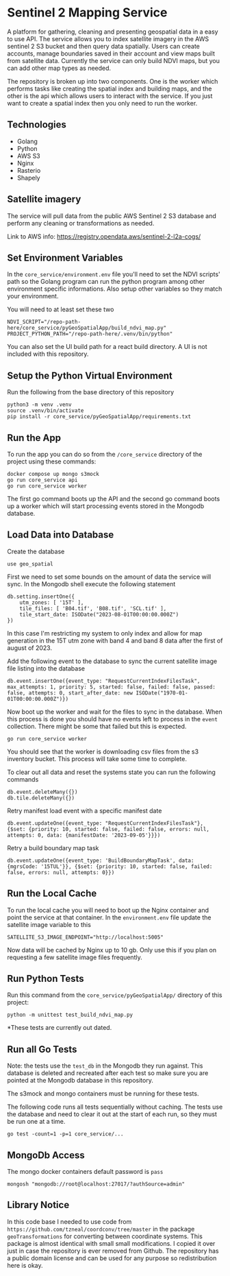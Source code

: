 # Sentinel 2 Mapping Service
A platform for gathering, cleaning and presenting geospatial data in a easy to 
use API. The service allows you to index satellite imagery in the AWS sentinel 2
S3 bucket and then query data spatially. Users can create accounts, manage
boundaries saved in their account and view maps built from satellite data. Currently
the service can only build NDVI maps, but you can add other map types as needed.

The repository is broken up into two components. One is the worker which performs
tasks like creating the spatial index and building maps, and the other is the 
api which allows users to interact with the service. If you just want to create 
a spatial index then you only need to run the worker.


## Technologies

* Golang
* Python
* AWS S3
* Nginx
* Rasterio
* Shapely


## Satellite imagery
The service will pull data from the public AWS Sentinel 2 S3 database and perform
any cleaning or transformations as needed.

Link to AWS info: https://registry.opendata.aws/sentinel-2-l2a-cogs/


## Set Environment Variables
In the `core_service/environment.env` file you'll need to set the NDVI scripts' path so the Golang
program can run the python program among other environment specific informations. Also
setup other variables so they match your environment.

You will need to at least set these two
```
NDVI_SCRIPT="/repo-path-here/core_service/pyGeoSpatialApp/build_ndvi_map.py"
PROJECT_PYTHON_PATH="/repo-path-here/.venv/bin/python"
```

You can also set the UI build path for a react build directory. A UI is not included with this repository.


## Setup the Python Virtual Environment
Run the following from the base directory of this repository
```
python3 -m venv .venv
source .venv/bin/activate
pip install -r core_service/pyGeoSpatialApp/requirements.txt
```

## Run the App
To run the app you can do so from the `/core_service` directory of the project
using these commands:
```
docker compose up mongo s3mock
go run core_service api
go run core_service worker
```
The first go command boots up the API and the second go command boots up a worker
which will start processing events stored in the Mongodb database.


## Load Data into Database
Create the database
```
use geo_spatial
```

First we need to set some bounds on the amount of data the service will sync. In the 
Mongodb shell execute the following statement
```
db.setting.insertOne({
    utm_zones: [ '15T' ],
    tile_files: [ 'B04.tif', 'B08.tif', 'SCL.tif' ],
    tile_start_date: ISODate("2023-08-01T00:00:00.000Z")
})
```
In this case I'm restricting my system to only index and allow for map generation
in the 15T utm zone with band 4 and band 8 data after the first of august of 2023.

Add the following event to the database to sync the current satellite image
file listing into the database
```
db.event.insertOne({event_type: "RequestCurrentIndexFilesTask", max_attempts: 1, priority: 5, started: false, failed: false, passed: false, attempts: 0, start_after_date: new ISODate("1970-01-01T00:00:00.000Z")})
```

Now boot up the worker and wait for the files to sync in the database. When this
process is done you should have no events left to process in the `event` collection.
There might be some that failed but this is expected.
```
go run core_service worker
```

You should see that the worker is downloading csv files from the s3 inventory bucket. This
process will take some time to complete.

To clear out all data and reset the systems state you can run the following commands
```
db.event.deleteMany({})
db.tile.deleteMany({})
```

Retry manifest load event with a specific manifest date
```
db.event.updateOne({event_type: "RequestCurrentIndexFilesTask"}, {$set: {priority: 10, started: false, failed: false, errors: null, attempts: 0, data: {manifestDate: '2023-09-05'}}})
```

Retry a build boundary map task
```
db.event.updateOne({event_type: 'BuildBoundaryMapTask', data: {mgrsCode: '15TUL'}}, {$set: {priority: 10, started: false, failed: false, errors: null, attempts: 0}})
```

## Run the Local Cache
To run the local cache you will need to boot up the Nginx container and point the service
at that container. In the `environment.env` file update the satellite image variable to this
```
SATELLITE_S3_IMAGE_ENDPOINT="http://localhost:5005"
```
Now data will be cached by Nginx up to 10 gb. Only use this if you plan on requesting
a few satellite image files frequently. 


## Run Python Tests
Run this command from the `core_service/pyGeoSpatialApp/` directory of this project:
```
python -m unittest test_build_ndvi_map.py
```
*These tests are currently out dated.


## Run all Go Tests
Note: the tests use the `test_db` in the Mongodb they run against. This database is deleted
and recreated after each test so make sure you are pointed at the Mongodb database in this
repository.

The s3mock and mongo containers must be running for these tests.

The following code runs all tests sequentially without caching. The tests use the database
and need to clear it out at the start of each run, so they must be run one at a time.
```
go test -count=1 -p=1 core_service/...
```


## MongoDb Access

The mongo docker containers default password is `pass`

```
mongosh "mongodb://root@localhost:27017/?authSource=admin"
```

## Library Notice

In this code base I needed to use code from `https://github.com/tzneal/coordconv/tree/master` in 
the package `geoTransformations` for converting between coordinate systems. This package is 
almost identical with small small modifications. I copied it over just in case the repository
is ever removed from Github. The repository has a public domain license and can be used for 
any purpose so redistribution here is okay.
